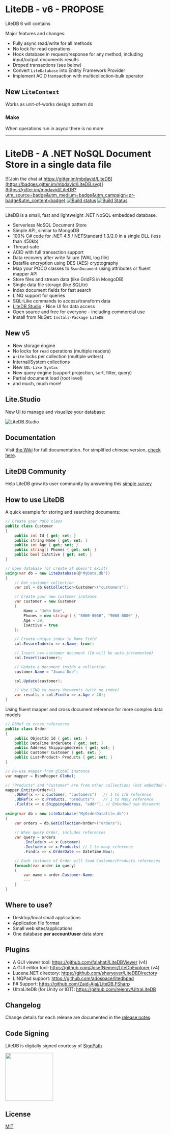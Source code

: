 # LiteDB - v6 - PROPOSE

LiteDB 6 will contains


Major features and changes:
- Fully async read/write for all methods
- No lock for read operations
- Hook database in request/response for any method, including input/output documents results
- Droped transactions (see below)
- Convert `LiteDatabase` into  Enitity Framework Provider
- Implement ACID transaction with multicollection-bulk operator

## New `LiteContext`

Works as unit-of-works design pattern do 

### Make 
When operations run in async there is no more 

---

# LiteDB - A .NET NoSQL Document Store in a single data file

[![Join the chat at https://gitter.im/mbdavid/LiteDB](https://badges.gitter.im/mbdavid/LiteDB.svg)](https://gitter.im/mbdavid/LiteDB?utm_source=badge&utm_medium=badge&utm_campaign=pr-badge&utm_content=badge) [![Build status](https://ci.appveyor.com/api/projects/status/sfe8he0vik18m033?svg=true)](https://ci.appveyor.com/project/mbdavid/litedb) [![Build Status](https://travis-ci.org/mbdavid/LiteDB.svg?branch=master)](https://travis-ci.org/mbdavid/LiteDB)

---

LiteDB is a small, fast and lightweight .NET NoSQL embedded database. 

- Serverless NoSQL Document Store
- Simple API, similar to MongoDB
- 100% C# code for .NET 4.5 / NETStandard 1.3/2.0 in a single DLL (less than 450kb)
- Thread-safe
- ACID with full transaction support
- Data recovery after write failure (WAL log file)
- Datafile encryption using DES (AES) cryptography
- Map your POCO classes to `BsonDocument` using attributes or fluent mapper API
- Store files and stream data (like GridFS in MongoDB)
- Single data file storage (like SQLite)
- Index document fields for fast search
- LINQ support for queries
- SQL-Like commands to access/transform data
- [LiteDB Studio](https://github.com/mbdavid/LiteDB.Studio) - Nice UI for data access 
- Open source and free for everyone - including commercial use
- Install from NuGet: `Install-Package LiteDB`


## New v5

- New storage engine
- No locks for `read` operations (multiple readers)
- `Write` locks per collection (multiple writers)
- Internal/System collections 
- New `SQL-Like Syntax`
- New query engine (support projection, sort, filter, query)
- Partial document load (root level)
- and much, much more!

## Lite.Studio

New UI to manage and visualize your database:

![LiteDB.Studio](https://camo.githubusercontent.com/61465032cd9df0ccb7c0ff4a2d4f1cf772cdaa14/68747470733a2f2f7062732e7477696d672e636f6d2f6d656469612f454f58564b7674583041412d6c64793f666f726d61743d6a7067266e616d653d6d656469756d)

## Documentation

Visit [the Wiki](https://github.com/mbdavid/LiteDB/wiki) for full documentation. For simplified chinese version, [check here](https://github.com/lidanger/LiteDB.wiki_Translation_zh-cn).

## LiteDB Community

Help LiteDB grow its user community by answering this [simple survey](https://docs.google.com/forms/d/e/1FAIpQLSc4cNG7wyLKXXcOLIt7Ea4TlXCG6s-51_EfHPu2p5WZ2dIx7A/viewform?usp=sf_link)

## How to use LiteDB

A quick example for storing and searching documents:

```C#
// Create your POCO class
public class Customer
{
    public int Id { get; set; }
    public string Name { get; set; }
    public int Age { get; set; }
    public string[] Phones { get; set; }
    public bool IsActive { get; set; }
}

// Open database (or create if doesn't exist)
using(var db = new LiteDatabase(@"MyData.db"))
{
    // Get customer collection
    var col = db.GetCollection<Customer>("customers");

    // Create your new customer instance
    var customer = new Customer
    { 
        Name = "John Doe", 
        Phones = new string[] { "8000-0000", "9000-0000" }, 
        Age = 39,
        IsActive = true
    };

    // Create unique index in Name field
    col.EnsureIndex(x => x.Name, true);

    // Insert new customer document (Id will be auto-incremented)
    col.Insert(customer);

    // Update a document inside a collection
    customer.Name = "Joana Doe";

    col.Update(customer);

    // Use LINQ to query documents (with no index)
    var results = col.Find(x => x.Age > 20);
}
```

Using fluent mapper and cross document reference for more complex data models

```C#
// DbRef to cross references
public class Order
{
    public ObjectId Id { get; set; }
    public DateTime OrderDate { get; set; }
    public Address ShippingAddress { get; set; }
    public Customer Customer { get; set; }
    public List<Product> Products { get; set; }
}        

// Re-use mapper from global instance
var mapper = BsonMapper.Global;

// "Products" and "Customer" are from other collections (not embedded document)
mapper.Entity<Order>()
    .DbRef(x => x.Customer, "customers")   // 1 to 1/0 reference
    .DbRef(x => x.Products, "products")    // 1 to Many reference
    .Field(x => x.ShippingAddress, "addr"); // Embedded sub document
            
using(var db = new LiteDatabase("MyOrderDatafile.db"))
{
    var orders = db.GetCollection<Order>("orders");
        
    // When query Order, includes references
    var query = orders
        .Include(x => x.Customer)
        .Include(x => x.Products) // 1 to many reference
        .Find(x => x.OrderDate <= DateTime.Now);

    // Each instance of Order will load Customer/Products references
    foreach(var order in query)
    {
        var name = order.Customer.Name;
        ...
    }
}

```

## Where to use?

- Desktop/local small applications
- Application file format
- Small web sites/applications
- One database **per account/user** data store

## Plugins

- A GUI viewer tool: https://github.com/falahati/LiteDBViewer (v4)
- A GUI editor tool: https://github.com/JosefNemec/LiteDbExplorer (v4)
- Lucene.NET directory: https://github.com/sheryever/LiteDBDirectory
- LINQPad support: https://github.com/adospace/litedbpad
- F# Support: https://github.com/Zaid-Ajaj/LiteDB.FSharp
- UltraLiteDB (for Unity or IOT): https://github.com/rejemy/UltraLiteDB


## Changelog

Change details for each release are documented in the [release notes](https://github.com/mbdavid/LiteDB/releases).

## Code Signing

LiteDB is digitally signed courtesy of [SignPath](https://www.signpath.io)

<a href="https://www.signpath.io">
    <img src="https://about.signpath.io/assets/logo_signpath_500.png" width="150">
</a>

## License

[MIT](http://opensource.org/licenses/MIT)
